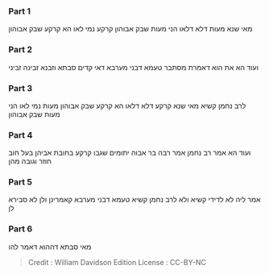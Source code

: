 
### Part 1
מאי שנא מעות דלא דלאו הני מעות שבק אבוהון קרקע נמי לאו הא קרקע שבק אבוהון

### Part 2
ועוד הא את הוא דאמרת מסתבר טעמא דבני מערבא דאי קדים סבתא וזבנא זבינה זביני

### Part 3
לרב נחמן קשיא מאי שנא קרקע דלא דלאו הא קרקע שבק אבוהון מעות נמי לאו הני מעות שבק אבוהון

### Part 4
ועוד הא אמר רב נחמן אמר רבה בר אבוה יתומים שגבו קרקע בחובת אביהן בעל חוב חוזר וגובה מהן

### Part 5
אמר ליה לא לדידי קשיא ולא לרב נחמן קשיא טעמא דבני מערבא קאמרינן ולן לא סבירא לן

### Part 6
מאי סבתא דההוא דאמר להו

>Credit : William Davidson Edition
>License : CC-BY-NC